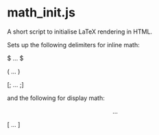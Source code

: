 # math_init.js
A short script to initialise LaTeX rendering in HTML.

Sets up the following delimiters for inline math: 

$ ... $

\( ... \)

[; ... ;] 

and the following for display math: 

$$ ... $$

\[ ... \]
